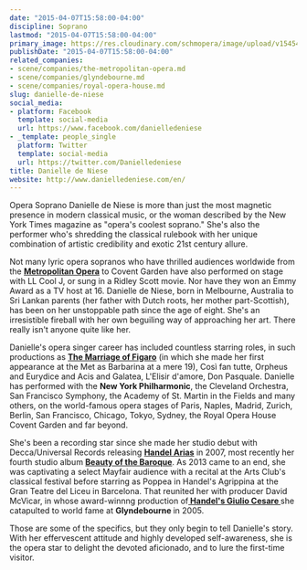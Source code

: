 ```yaml
---
date: "2015-04-07T15:58:00-04:00"
discipline: Soprano
lastmod: "2015-04-07T15:58:00-04:00"
primary_image: https://res.cloudinary.com/schmopera/image/upload/v1545409169/media/webhook-uploads/1428436615402/DanielledeNiese-Website.jpg.jpg
publishDate: "2015-04-07T15:58:00-04:00"
related_companies:
- scene/companies/the-metropolitan-opera.md
- scene/companies/glyndebourne.md
- scene/companies/royal-opera-house.md
slug: danielle-de-niese
social_media:
- platform: Facebook
  template: social-media
  url: https://www.facebook.com/danielledeniese
- _template: people_single
  platform: Twitter
  template: social-media
  url: https://twitter.com/Danielledeniese
title: Danielle de Niese
website: http://www.danielledeniese.com/en/
---
```


<p>
	Opera Soprano Danielle de Niese is more than just the most magnetic presence in modern classical music, or the woman described by the New York Times magazine as "opera's coolest soprano." She's also the performer who's shredding the classical rulebook with her unique combination of artistic credibility and exotic 21st century allure.
</p>
<p>
	Not many lyric opera sopranos who have thrilled audiences worldwide from the <a href="https://www.metoperafamily.org/"><strong>Metropolitan Opera</strong></a> to Covent Garden have also performed on stage with LL Cool J, or sung in a Ridley Scott movie. Nor have they won an Emmy Award as a TV host at 16. Danielle de Niese, born in Melbourne, Australia to Sri Lankan parents (her father with Dutch roots, her mother part-Scottish), has been on her unstoppable path since the age of eight. She's an irresistible fireball with her own beguiling way of approaching her art. There really isn't anyone quite like her.
</p>
<p>
	Danielle's opera singer career has included countless starring roles, in such productions as <a href="http://www.danielledeniese.com/index.php/en/music/dvds"><strong>The Marriage of Figaro</strong></a> (in which she made her first appearance at the Met as Barbarina at a mere 19), Così fan tutte, Orpheus and Eurydice and Acis and Galatea, L'Elisir d'amore, Don Pasquale. Danielle has performed with the <strong>New York Philharmonic</strong>, the Cleveland Orchestra, San Francisco Symphony, the Academy of St. Martin in the Fields and many others, on the world-famous opera stages of Paris, Naples, Madrid, Zurich, Berlin, San Francisco, Chicago, Tokyo, Sydney, the Royal Opera House Covent Garden and far beyond.
</p>
<p>
	She's been a recording star since she made her studio debut with Decca/Universal Records releasing <a href="http://www.danielledeniese.com/index.php/en/music/danielle-music"><strong>Handel Arias</strong></a> in 2007, most recently her fourth studio album <a href="http://www.danielledeniese.com/index.php/en/music/danielle-music"><strong>Beauty of the Baroque</strong></a>. As 2013 came to an end, she was captivating a select Mayfair audience with a recital at the Arts Club's classical festival before starring as Poppea in Handel's Agrippina at the Gran Teatre del Liceu in Barcelona. That reunited her with producer David McVicar, in whose award-winnng production of<a href="http://www.danielledeniese.com/index.php/en/music/dvds"><strong> Handel's Giulio Cesare </strong></a>she catapulted to world fame at <strong>Glyndebourne </strong>in 2005.
</p>
<p>
	Those are some of the specifics, but they only begin to tell Danielle's story. With her effervescent attitude and highly developed self-awareness, she is the opera star to delight the devoted aficionado, and to lure the first-time visitor.
</p>
